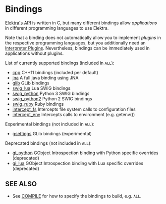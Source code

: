 # Bindings

[Elektra's API](http://doc.libelektra.org/api/latest/html/) is written in C,
but many different bindings allow *applications* in different programming languages
to use Elektra.

Note that a binding does not automatically allow you to implement *plugins*
in the respective programming languages, but you additionally need an
[Interpreter Plugins](/src/plugins/README.md). Nevertheless, bindings
can be immediately used in applications without plugins.

List of currently supported bindings (included in `ALL`):

- [cpp](cpp/) C++11 bindings (included per default)
- [jna](jna/) A full java binding using JNA
- [glib](glib/) GLib bindings
- [swig_lua](swig/lua/) Lua SWIG bindings
- [swig_python](swig/python/) Python 3 SWIG bindings
- [swig_python2](swig/python2/) Python 2 SWIG bindings
- [swig_ruby](swig/ruby/) Ruby bindings
- [intercept_fs](intercept/fs/) Intercepts file system calls to configuration files
- [intercept_env](intercept/env/) Intercepts calls to environment (e.g. getenv())

Experimental bindings (not included in `ALL`):

- [gsettings](gsettings/) GLib bindings (experimental)

Deprecated bindings (not included in `ALL`):

- [gi_python](gi/python/) GObject Introspection binding with Python specific overrides (deprecated)
- [gi_lua](gi/lua/) GObject Introspection binding with Lua specific overrides (deprecated)

## SEE ALSO

- See [COMPILE](/doc/COMPILE.md#bindings) for how to specify the bindings to build, e.g. `ALL`.
